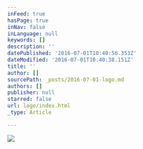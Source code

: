 ```yaml
---
inFeed: true
hasPage: true
inNav: false
inLanguage: null
keywords: []
description: ''
datePublished: '2016-07-01T10:40:56.353Z'
dateModified: '2016-07-01T10:40:38.151Z'
title: ''
author: []
sourcePath: _posts/2016-07-01-logo.md
authors: []
publisher: null
starred: false
url: logo/index.html
_type: Article

---
```

![](https://the-grid-user-content.s3-us-west-2.amazonaws.com/7a2ca411-e704-4abd-bfd8-d2a3d64e886a.png)